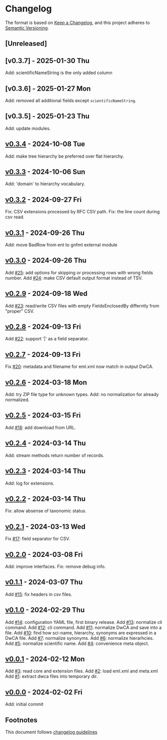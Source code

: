 # Changelog

The format is based on [Keep a Changelog](https://keepachangelog.com/en/1.0.0/),
and this project adheres to [Semantic Versioning](https://semver.org/spec/v2.0.0.html).

## [Unreleased]

## [v0.3.7] - 2025-01-30 Thu

Add: scientificNameString is the only added column

## [v0.3.6] - 2025-01-27 Mon

Add: removed all additional fields except `scientificNameString`.

## [v0.3.5] - 2025-01-23 Thu

Add: update modules.

## [v0.3.4] - 2024-10-08 Tue

Add: make tree hierarchy be preferred over flat hierarchy.

## [v0.3.3] - 2024-10-06 Sun

Add: 'domain' to hierarchy vocabulary.

## [v0.3.2] - 2024-09-27 Fri

Fix: CSV extensions processed by RFC CSV path.
Fix: the line count during csv read.

## [v0.3.1] - 2024-09-26 Thu

Add: move BadRow from ent to gnfmt external module

## [v0.3.0] - 2024-09-26 Thu

Add [#25]: add options for skipping or processing rows with wrong fields number.
Add [#24]: make CSV default output format instead of TSV.

## [v0.2.9] - 2024-09-18 Wed

Add [#23]: read/write CSV files with empty FieldsEnclosedBy differntly from
"proper" CSV.

## [v0.2.8] - 2024-09-13 Fri

Add [#22]: support '|' as a field separator.

## [v0.2.7] - 2024-09-13 Fri

Fix [#20]: metadata and filename for eml.xml now match in output DwCA.

## [v0.2.6] - 2024-03-18 Mon

Add: try ZIP file type for unknown types.
Add: no normalization for already normalized.

## [v0.2.5] - 2024-03-15 Fri

Add [#18]: add download from URL.

## [v0.2.4] - 2024-03-14 Thu

Add: stream methods return number of records.

## [v0.2.3] - 2024-03-14 Thu

Add: log for extensions.

## [v0.2.2] - 2024-03-14 Thu

Fix: allow absense of taxonomic status.

## [v0.2.1] - 2024-03-13 Wed

Fix [#17]: field separator for CSV.

## [v0.2.0] - 2024-03-08 Fri

Add: improve interfaces.
Fix: remove debug info.

## [v0.1.1] - 2024-03-07 Thu

Add [#15]: fix headers in csv files.

## [v0.1.0] - 2024-02-29 Thu

Add [#14]: configuration YAML file, first binary release.
Add [#13]: normalize cli command.
Add [#12]: cli command.
Add [#11]: normalize DwCA and save into a file.
Add [#10]: find how sci-name, hierarchy, synonyms are expressed in a DwCA file.
Add [#7]: normalize synonyms.
Add [#6]: normalize hierarhcies.
Add [#5]: normalize scientific name.
Add [#4]: convenience meta object.

## [v0.0.1] - 2024-02-12 Mon

Add [#3]: read core and extension files.
Add [#2]: load eml.xml and meta.xml
Add [#1]: extract dwca files into temporary dir.

## [v0.0.0] - 2024-02-02 Fri

Add: initial commit

## Footnotes

This document follows [changelog guidelines]

[v0.3.4]: https://github.com/gnames/dwca/compare/v0.3.3...v0.3.4
[v0.3.3]: https://github.com/gnames/dwca/compare/v0.3.2...v0.3.3
[v0.3.2]: https://github.com/gnames/dwca/compare/v0.3.1...v0.3.2
[v0.3.1]: https://github.com/gnames/dwca/compare/v0.3.0...v0.3.1
[v0.3.0]: https://github.com/gnames/dwca/compare/v0.2.9...v0.3.0
[v0.2.9]: https://github.com/gnames/dwca/compare/v0.2.8...v0.2.9
[v0.2.8]: https://github.com/gnames/dwca/compare/v0.2.7...v0.2.8
[v0.2.7]: https://github.com/gnames/dwca/compare/v0.2.6...v0.2.7
[v0.2.6]: https://github.com/gnames/dwca/compare/v0.2.5...v0.2.6
[v0.2.5]: https://github.com/gnames/dwca/compare/v0.2.4...v0.2.5
[v0.2.4]: https://github.com/gnames/dwca/compare/v0.2.3...v0.2.4
[v0.2.3]: https://github.com/gnames/dwca/compare/v0.2.2...v0.2.3
[v0.2.2]: https://github.com/gnames/dwca/compare/v0.2.1...v0.2.2
[v0.2.1]: https://github.com/gnames/dwca/compare/v0.2.0...v0.2.1
[v0.2.0]: https://github.com/gnames/dwca/compare/v0.1.1...v0.2.0
[v0.1.1]: https://github.com/gnames/dwca/compare/v0.1.0...v0.1.1
[v0.1.0]: https://github.com/gnames/dwca/compare/v0.0.1...v0.1.0
[v0.0.1]: https://github.com/gnames/dwca/compare/v0.0.0...v0.0.1
[v0.0.0]: https://github.com/gnames/dwca/tree/v0.0.0
[#30]: https://github.com/gnames/dwca/issues/30
[#29]: https://github.com/gnames/dwca/issues/29
[#28]: https://github.com/gnames/dwca/issues/28
[#27]: https://github.com/gnames/dwca/issues/27
[#26]: https://github.com/gnames/dwca/issues/26
[#25]: https://github.com/gnames/dwca/issues/25
[#24]: https://github.com/gnames/dwca/issues/24
[#23]: https://github.com/gnames/dwca/issues/23
[#22]: https://github.com/gnames/dwca/issues/22
[#21]: https://github.com/gnames/dwca/issues/21
[#20]: https://github.com/gnames/dwca/issues/20
[#19]: https://github.com/gnames/dwca/issues/19
[#18]: https://github.com/gnames/dwca/issues/18
[#17]: https://github.com/gnames/dwca/issues/17
[#16]: https://github.com/gnames/dwca/issues/16
[#15]: https://github.com/gnames/dwca/issues/15
[#14]: https://github.com/gnames/dwca/issues/14
[#13]: https://github.com/gnames/dwca/issues/13
[#12]: https://github.com/gnames/dwca/issues/12
[#11]: https://github.com/gnames/dwca/issues/11
[#10]: https://github.com/gnames/dwca/issues/10
[#9]: https://github.com/gnames/dwca/issues/9
[#8]: https://github.com/gnames/dwca/issues/8
[#7]: https://github.com/gnames/dwca/issues/7
[#6]: https://github.com/gnames/dwca/issues/6
[#5]: https://github.com/gnames/dwca/issues/5
[#4]: https://github.com/gnames/dwca/issues/4
[#3]: https://github.com/gnames/dwca/issues/3
[#2]: https://github.com/gnames/dwca/issues/2
[#1]: https://github.com/gnames/dwca/issues/1
[changelog guidelines]: https://keepachangelog.com/en/1.0.0/
